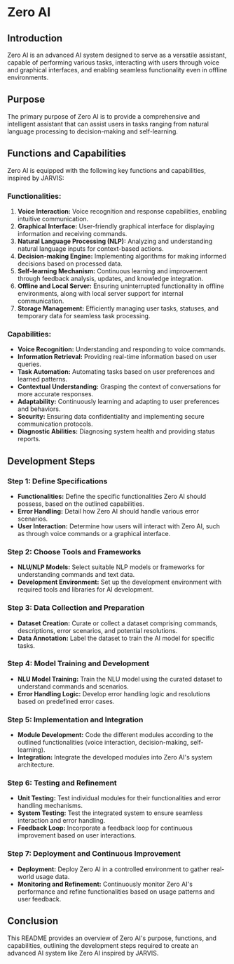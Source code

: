 # Zero AI

## Introduction
Zero AI is an advanced AI system designed to serve as a versatile assistant, capable of performing various tasks, interacting with users through voice and graphical interfaces, and enabling seamless functionality even in offline environments.

## Purpose
The primary purpose of Zero AI is to provide a comprehensive and intelligent assistant that can assist users in tasks ranging from natural language processing to decision-making and self-learning.

## Functions and Capabilities
Zero AI is equipped with the following key functions and capabilities, inspired by JARVIS:

### Functionalities:
1. **Voice Interaction:** Voice recognition and response capabilities, enabling intuitive communication.
2. **Graphical Interface:** User-friendly graphical interface for displaying information and receiving commands.
3. **Natural Language Processing (NLP):** Analyzing and understanding natural language inputs for context-based actions.
4. **Decision-making Engine:** Implementing algorithms for making informed decisions based on processed data.
5. **Self-learning Mechanism:** Continuous learning and improvement through feedback analysis, updates, and knowledge integration.
6. **Offline and Local Server:** Ensuring uninterrupted functionality in offline environments, along with local server support for internal communication.
7. **Storage Management:** Efficiently managing user tasks, statuses, and temporary data for seamless task processing.

### Capabilities:
- **Voice Recognition:** Understanding and responding to voice commands.
- **Information Retrieval:** Providing real-time information based on user queries.
- **Task Automation:** Automating tasks based on user preferences and learned patterns.
- **Contextual Understanding:** Grasping the context of conversations for more accurate responses.
- **Adaptability:** Continuously learning and adapting to user preferences and behaviors.
- **Security:** Ensuring data confidentiality and implementing secure communication protocols.
- **Diagnostic Abilities:** Diagnosing system health and providing status reports.

## Development Steps
### Step 1: Define Specifications
- **Functionalities:** Define the specific functionalities Zero AI should possess, based on the outlined capabilities.
- **Error Handling:** Detail how Zero AI should handle various error scenarios.
- **User Interaction:** Determine how users will interact with Zero AI, such as through voice commands or a graphical interface.

### Step 2: Choose Tools and Frameworks
- **NLU/NLP Models:** Select suitable NLP models or frameworks for understanding commands and text data.
- **Development Environment:** Set up the development environment with required tools and libraries for AI development.

### Step 3: Data Collection and Preparation
- **Dataset Creation:** Curate or collect a dataset comprising commands, descriptions, error scenarios, and potential resolutions.
- **Data Annotation:** Label the dataset to train the AI model for specific tasks.

### Step 4: Model Training and Development
- **NLU Model Training:** Train the NLU model using the curated dataset to understand commands and scenarios.
- **Error Handling Logic:** Develop error handling logic and resolutions based on predefined error cases.

### Step 5: Implementation and Integration
- **Module Development:** Code the different modules according to the outlined functionalities (voice interaction, decision-making, self-learning).
- **Integration:** Integrate the developed modules into Zero AI's system architecture.

### Step 6: Testing and Refinement
- **Unit Testing:** Test individual modules for their functionalities and error handling mechanisms.
- **System Testing:** Test the integrated system to ensure seamless interaction and error handling.
- **Feedback Loop:** Incorporate a feedback loop for continuous improvement based on user interactions.

### Step 7: Deployment and Continuous Improvement
- **Deployment:** Deploy Zero AI in a controlled environment to gather real-world usage data.
- **Monitoring and Refinement:** Continuously monitor Zero AI's performance and refine functionalities based on usage patterns and user feedback.

## Conclusion
This README provides an overview of Zero AI's purpose, functions, and capabilities, outlining the development steps required to create an advanced AI system like Zero AI inspired by JARVIS.
